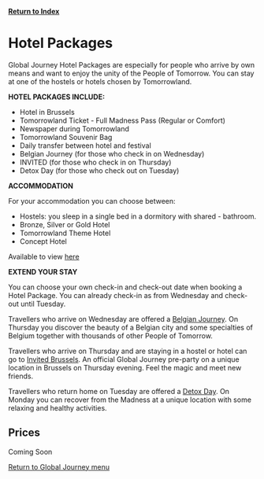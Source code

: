 [**Return to Index**](https://www.reddit.com/r/Tomorrowland/wiki/index)

# **Hotel Packages**

Global Journey Hotel Packages are especially for people who arrive by own means and want to enjoy the unity of the People of Tomorrow. You can stay at one of the hostels or hotels chosen by Tomorrowland.  
 

**HOTEL PACKAGES INCLUDE:**

- Hotel in Brussels
- Tomorrowland Ticket - Full Madness Pass (Regular or Comfort)
- Newspaper during Tomorrowland 
- Tomorrowland Souvenir Bag
- Daily transfer between hotel and festival
- Belgian Journey (for those who check in on Wednesday)
- INVITED (for those who check in on Thursday)
- Detox Day (for those who check out on Tuesday)
 

**ACCOMMODATION**

For your accommodation you can choose between:

- Hostels: you sleep in a single bed in a dormitory with shared - bathroom.
- Bronze, Silver or Gold Hotel
- Tomorrowland Theme Hotel
- Concept Hotel

Available to view [here](https://www.tomorrowland.com/en/global-journey/hotels)

**EXTEND YOUR STAY**

You can choose your own check-in and check-out date when booking a Hotel Package. You can already check-in as from Wednesday and check-out until Tuesday. 

Travellers who arrive on Wednesday are offered a [Belgian Journey](https://www.tomorrowland.com/en/global-journey/belgian-journey). On Thursday you discover the beauty of a Belgian city and some specialties of Belgium together with thousands of other People of Tomorrow.

Travellers who arrive on Thursday and are staying in a hostel or hotel can go to [Invited Brussels](https://www.tomorrowland.com/en/global-journey/experiences/invited-brussels). An official Global Journey pre-party on a unique location in Brussels on Thursday evening. Feel the magic and meet new friends.

Travellers who return home on Tuesday are offered a [Detox Day](https://www.tomorrowland.com/en/global-journey/detox-day). On Monday you can recover from the Madness at a unique location with some relaxing and healthy activities.

## **Prices**
Coming Soon

[Return to Global Journey menu](https://www.reddit.com/r/Tomorrowland/wiki/summer/global_journey)